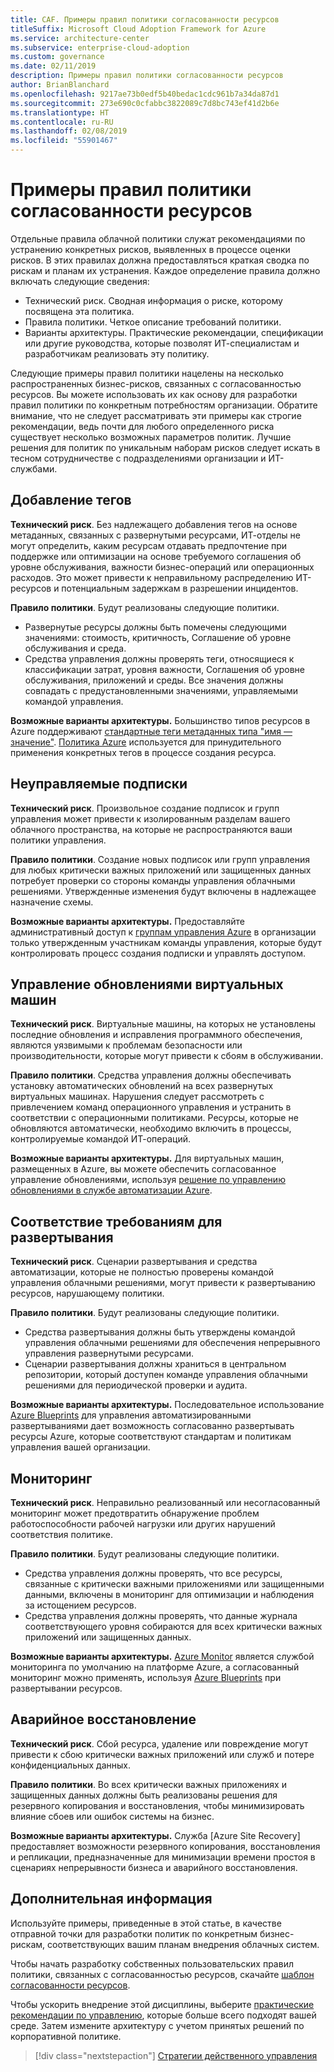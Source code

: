 ```yaml
---
title: CAF. Примеры правил политики согласованности ресурсов
titleSuffix: Microsoft Cloud Adoption Framework for Azure
ms.service: architecture-center
ms.subservice: enterprise-cloud-adoption
ms.custom: governance
ms.date: 02/11/2019
description: Примеры правил политики согласованности ресурсов
author: BrianBlanchard
ms.openlocfilehash: 9217ae73b0edf5b40bedac1cdc961b7a34da87d1
ms.sourcegitcommit: 273e690c0cfabbc3822089c7d8bc743ef41d2b6e
ms.translationtype: HT
ms.contentlocale: ru-RU
ms.lasthandoff: 02/08/2019
ms.locfileid: "55901467"
---
```

# <a name="resource-consistency-sample-policy-statements"></a>Примеры правил политики согласованности ресурсов

Отдельные правила облачной политики служат рекомендациями по устранению конкретных рисков, выявленных в процессе оценки рисков. В этих правилах должна предоставляться краткая сводка по рискам и планам их устранения. Каждое определение правила должно включать следующие сведения:

- Технический риск. Сводная информация о риске, которому посвящена эта политика.
- Правила политики. Четкое описание требований политики.
- Варианты архитектуры. Практические рекомендации, спецификации или другие руководства, которые позволят ИТ-специалистам и разработчикам реализовать эту политику.

Следующие примеры правил политики нацелены на несколько распространенных бизнес-рисков, связанных с согласованностью ресурсов. Вы можете использовать их как основу для разработки правил политики по конкретным потребностям организации. Обратите внимание, что не следует рассматривать эти примеры как строгие рекомендации, ведь почти для любого определенного риска существует несколько возможных параметров политик. Лучшие решения для политик по уникальным наборам рисков следует искать в тесном сотрудничестве с подразделениями организации и ИТ-службами.

## <a name="tagging"></a>Добавление тегов

**Технический риск**. Без надлежащего добавления тегов на основе метаданных, связанных с развернутыми ресурсами, ИТ-отделы не могут определить, каким ресурсам отдавать предпочтение при поддержке или оптимизации на основе требуемого соглашения об уровне обслуживания, важности бизнес-операций или операционных расходов. Это может привести к неправильному распределению ИТ-ресурсов и потенциальным задержкам в разрешении инцидентов.

**Правило политики**. Будут реализованы следующие политики.

- Развернутые ресурсы должны быть помечены следующими значениями: стоимость, критичность, Соглашение об уровне обслуживания и среда.
- Средства управления должны проверять теги, относящиеся к классификации затрат, уровня важности, Соглашения об уровне обслуживания, приложений и среды. Все значения должны совпадать с предустановленными значениями, управляемыми командой управления.

**Возможные варианты архитектуры.** Большинство типов ресурсов в Azure поддерживают [стандартные теги метаданных типа "имя — значение"](/azure/azure-resource-manager/resource-group-using-tags). [Политика Azure](/azure/governance/policy/overview) используется для принудительного применения конкретных тегов в процессе создания ресурса.

## <a name="ungoverned-subscriptions"></a>Неуправляемые подписки

**Технический риск**. Произвольное создание подписок и групп управления может привести к изолированным разделам вашего облачного пространства, на которые не распространяются ваши политики управления.

**Правило политики**. Создание новых подписок или групп управления для любых критически важных приложений или защищенных данных потребует проверки со стороны команды управления облачными решениями. Утвержденные изменения будут включены в надлежащее назначение схемы.

**Возможные варианты архитектуры.** Предоставляйте административный доступ к [группам управления Azure](/azure/governance/management-groups/) в организации только утвержденным участникам команды управления, которые будут контролировать процесс создания подписки и управлять доступом.

## <a name="manage-updates-to-virtual-machines"></a>Управление обновлениями виртуальных машин

**Технический риск**. Виртуальные машины, на которых не установлены последние обновления и исправления программного обеспечения, являются уязвимыми к проблемам безопасности или производительности, которые могут привести к сбоям в обслуживании.

**Правило политики**. Средства управления должны обеспечивать установку автоматических обновлений на всех развернутых виртуальных машинах. Нарушения следует рассмотреть с привлечением команд операционного управления и устранить в соответствии с операционными политиками. Ресурсы, которые не обновляются автоматически, необходимо включить в процессы, контролируемые командой ИТ-операций.

**Возможные варианты архитектуры.** Для виртуальных машин, размещенных в Azure, вы можете обеспечить согласованное управление обновлениями, используя [решение по управлению обновлениями в службе автоматизации Azure](/azure/automation/automation-update-management).

## <a name="deployment-compliance"></a>Соответствие требованиям для развертывания

**Технический риск**. Сценарии развертывания и средства автоматизации, которые не полностью проверены командой управления облачными решениями, могут привести к развертыванию ресурсов, нарушающему политики.

**Правило политики**. Будут реализованы следующие политики.

- Средства развертывания должны быть утверждены командой управления облачными решениями для обеспечения непрерывного управления развернутыми ресурсами.
- Сценарии развертывания должны храниться в центральном репозитории, который доступен команде управления облачными решениями для периодической проверки и аудита.

**Возможные варианты архитектуры.** Последовательное использование [Azure Blueprints](/azure/governance/blueprints/) для управления автоматизированными развертываниями дает возможность согласованно развертывать ресурсы Azure, которые соответствуют стандартам и политикам управления вашей организации.

## <a name="monitoring"></a>Мониторинг

**Технический риск**. Неправильно реализованный или несогласованный мониторинг может предотвратить обнаружение проблем работоспособности рабочей нагрузки или других нарушений соответствия политике.

**Правило политики**. Будут реализованы следующие политики.

- Средства управления должны проверять, что все ресурсы, связанные с критически важными приложениями или защищенными данными, включены в мониторинг для оптимизации и наблюдения за истощением ресурсов.
- Средства управления должны проверять, что данные журнала соответствующего уровня собираются для всех критически важных приложений или защищенных данных.

**Возможные варианты архитектуры.** [Azure Monitor](/azure/azure-monitor/overview) является службой мониторинга по умолчанию на платформе Azure, а согласованный мониторинг можно применять, используя [Azure Blueprints](/azure/governance/blueprints/) при развертывании ресурсов.

## <a name="disaster-recovery"></a>Аварийное восстановление

**Технический риск**. Сбой ресурса, удаление или повреждение могут привести к сбою критически важных приложений или служб и потере конфиденциальных данных.

**Правило политики**. Во всех критически важных приложениях и защищенных данных должны быть реализованы решения для резервного копирования и восстановления, чтобы минимизировать влияние сбоев или ошибок системы на бизнес.

**Возможные варианты архитектуры.** Служба [Azure Site Recovery] предоставляет возможности резервного копирования, восстановления и репликации, предназначенные для минимизации времени простоя в сценариях непрерывности бизнеса и аварийного восстановления.

## <a name="next-steps"></a>Дополнительная информация

Используйте примеры, приведенные в этой статье, в качестве отправной точки для разработки политик по конкретным бизнес-рискам, соответствующих вашим планам внедрения облачных систем.

Чтобы начать разработку собственных пользовательских правил политики, связанных с согласованностью ресурсов, скачайте [шаблон согласованности ресурсов](template.md).

Чтобы ускорить внедрение этой дисциплины, выберите [практические рекомендации по управлению](../journeys/overview.md), которые больше всего подходят вашей среде. Затем измените архитектуру с учетом принятых решений по корпоративной политике.

> [!div class="nextstepaction"]
> [Стратегии действенного управления](../journeys/overview.md)
